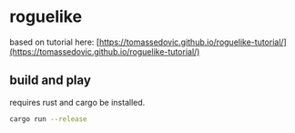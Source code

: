 # roguelike
based on tutorial here: [https://tomassedovic.github.io/roguelike-tutorial/](https://tomassedovic.github.io/roguelike-tutorial/)

## build and play 
requires rust and cargo be installed.
```bash
cargo run --release
```
